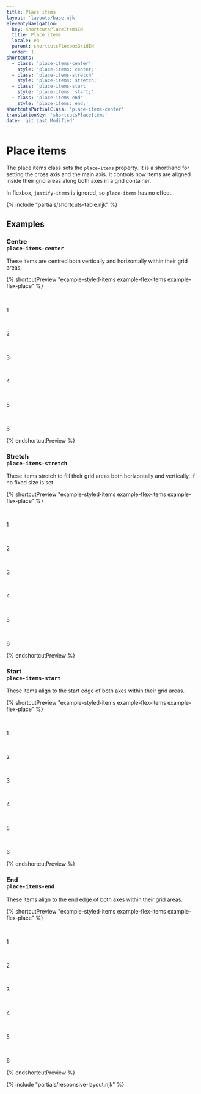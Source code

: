 ```yaml
---
title: Place items
layout: 'layouts/base.njk'
eleventyNavigation:
  key: shortcutsPlaceItemsEN
  title: Place items
  locale: en
  parent: shortcutsFlexboxGridEN
  order: 1
shortcuts:
  - class: 'place-items-center'
    style: 'place-items: center;'
  - class: 'place-items-stretch'
    style: 'place-items: stretch;'
  - class: 'place-items-start'
    style: 'place-items: start;'
  - class: 'place-items-end'
    style: 'place-items: end;'
shortcutsPartialClass: 'place-items-center'
translationKey: 'shortcutsPlaceItems'
date: 'git Last Modified'
---
```


# Place items

The place items class sets the `place-items` property. It is a shorthand for setting the cross axis and the main axis. It controls how items are aligned inside their grid areas along both axes in a grid container.

<gcds-notice type="info" notice-title-tag="h2" notice-title="No effect in flexbox">
  <gcds-text>In flexbox, <code>justify-items</code> is ignored, so <code>place-items</code> has no effect.</gcds-text>
</gcds-notice>

{% include "partials/shortcuts-table.njk" %}

## Examples

### Centre<br/>`place-items-center`

These items are centred both vertically and horizontally within their grid areas.

{% shortcutPreview "example-styled-items example-flex-items example-flex-place" %}

<div class="d-grid grid-cols-3 place-items-center">
  <p>1</p>
  <p>2</p>
  <p>3</p>
  <p>4</p>
  <p>5</p>
  <p>6</p>
</div>
{% endshortcutPreview %}

### Stretch<br/>`place-items-stretch`

These items stretch to fill their grid areas both horizontally and vertically, if no fixed size is set.

{% shortcutPreview "example-styled-items example-flex-items example-flex-place" %}

<div class="d-grid grid-cols-3 place-items-stretch">
  <p>1</p>
  <p>2</p>
  <p>3</p>
  <p>4</p>
  <p>5</p>
  <p>6</p>
</div>
{% endshortcutPreview %}

### Start<br/>`place-items-start`

These items align to the start edge of both axes within their grid areas.

{% shortcutPreview "example-styled-items example-flex-items example-flex-place" %}

<div class="d-grid grid-cols-3 place-items-start">
  <p>1</p>
  <p>2</p>
  <p>3</p>
  <p>4</p>
  <p>5</p>
  <p>6</p>
</div>
{% endshortcutPreview %}

### End<br/>`place-items-end`

These items align to the end edge of both axes within their grid areas.

{% shortcutPreview "example-styled-items example-flex-items example-flex-place" %}

<div class="d-grid grid-cols-3 place-items-end">
  <p>1</p>
  <p>2</p>
  <p>3</p>
  <p>4</p>
  <p>5</p>
  <p>6</p>
</div>
{% endshortcutPreview %}

{% include "partials/responsive-layout.njk" %}
